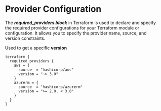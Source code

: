 # Provider Configuration

 The ***required_providers block*** in Terraform is used to declare and specify the required provider configurations for your Terraform module or configuration. It allows you to specify the provider name, source, and version constraints.

Used to get a specific **version**

```hcl
terraform {
  required_providers {
    aws = {
      source  = "hashicorp/aws"
      version = "~> 3.0"
    }
    azurerm = {
      source  = "hashicorp/azurerm"
      version = ">= 2.0, < 3.0"
    }
  }
}
```